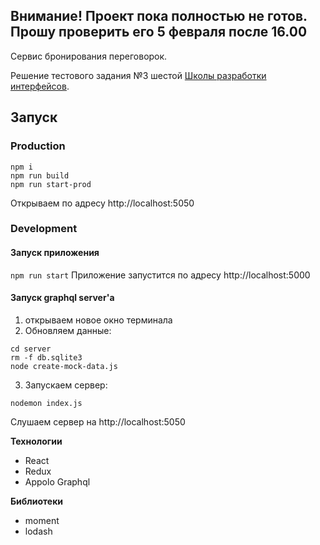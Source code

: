 ## Внимание! Проект пока полностью не готов. Прошу проверить его 5 февраля после 16.00 ##

Cервис бронирования переговорок.

Решение тестового задания №3 шестой [Школы разработки интерфейсов](https://academy.yandex.ru/events/frontend/shri_msk-2018).

## Запуск

### Production
```
npm i
npm run build
npm run start-prod
```

Открываем по адресу http://localhost:5050

### Development

#### Запуск приложения
```npm run start```
Приложение запустится по адресу http://localhost:5000

#### Запуск graphql server'а
1. открываем новое окно терминала
2. Обновляем данные:
```
cd server
rm -f db.sqlite3
node create-mock-data.js
```
3. Запускаем сервер:
```
nodemon index.js
```
Слушаем сервер на http://localhost:5050

**Технологии**
* React
* Redux
* Appolo Graphql

**Библиотеки**
* moment
* lodash
